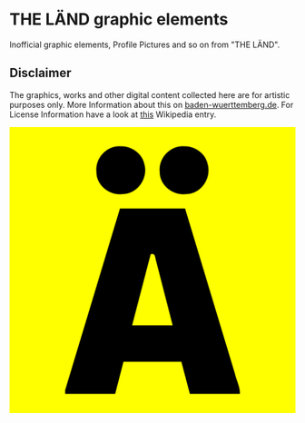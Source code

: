  THE LÄND graphic elements
======================
Inofficial graphic elements, Profile Pictures and so on from "THE LÄND".

 Disclaimer
------------
The graphics, works and other digital content collected here are for artistic purposes only. More Information about this on [baden-wuerttemberg.de](https://www.baden-wuerttemberg.de/de/unser-land/landeswappen-und-hymnen/landeswappen/). For License Information have a look at [this](https://de.wikipedia.org/wiki/Wappen_Baden-Württembergs#/media/Datei:Greater_coat_of_arms_of_Baden-Württemberg.svg) Wikipedia entry.

![Ä](profile.svg)

